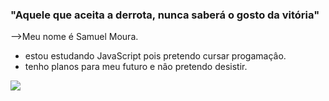 ### "Aquele que aceita a derrota, nunca saberá o gosto da vitória"


-->Meu nome é Samuel Moura.

- estou estudando JavaScript pois pretendo cursar progamaçâo.
- tenho planos para meu futuro e nâo pretendo desistir.

![](https://media.tenor.com/i7_txYaELPYAAAAC/goku-black-dbs.gif)
